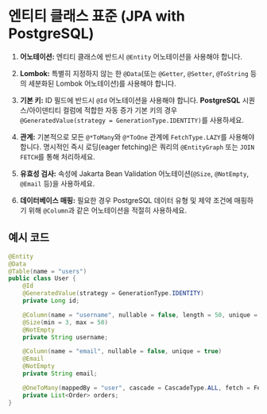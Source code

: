 # 엔티티 클래스 표준 (JPA with PostgreSQL)

1. **어노테이션:** 엔티티 클래스에 반드시 `@Entity` 어노테이션을 사용해야 합니다.

2. **Lombok:** 특별히 지정하지 않는 한 `@Data`(또는 `@Getter`, `@Setter`, `@ToString` 등의 세분화된 Lombok 어노테이션)를 사용해야 합니다.

3. **기본 키:** ID 필드에 반드시 `@Id` 어노테이션을 사용해야 합니다. **PostgreSQL** 시퀀스/아이덴티티 컬럼에 적합한 자동 증가 기본 키의 경우 `@GeneratedValue(strategy = GenerationType.IDENTITY)`를 사용하세요.

4. **관계:** 기본적으로 모든 `@*ToMany`와 `@*ToOne` 관계에 `FetchType.LAZY`를 사용해야 합니다. 명시적인 즉시 로딩(eager fetching)은 쿼리의 `@EntityGraph` 또는 `JOIN FETCH`를 통해 처리하세요.

5. **유효성 검사:** 속성에 Jakarta Bean Validation 어노테이션(`@Size`, `@NotEmpty`, `@Email` 등)을 사용하세요.

6. **데이터베이스 매핑:** 필요한 경우 PostgreSQL 데이터 유형 및 제약 조건에 매핑하기 위해 `@Column`과 같은 어노테이션을 적절히 사용하세요.

## 예시 코드

```java
@Entity
@Data
@Table(name = "users")
public class User {
    @Id
    @GeneratedValue(strategy = GenerationType.IDENTITY)
    private Long id;

    @Column(name = "username", nullable = false, length = 50, unique = true)
    @Size(min = 3, max = 50)
    @NotEmpty
    private String username;

    @Column(name = "email", nullable = false, unique = true)
    @Email
    @NotEmpty
    private String email;

    @OneToMany(mappedBy = "user", cascade = CascadeType.ALL, fetch = FetchType.LAZY)
    private List<Order> orders;
}
```
